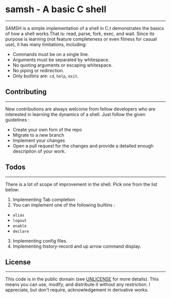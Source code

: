 # samsh - A basic C shell
---
SAMSH is a simple implementation of a shell in C.t demonstrates the basics of how a shell works.That is: read, parse, fork, exec, and wait.  Since its purpose is learning (not feature completeness or even fitness for casual use), it has many limitations, including:
* Commands must be on a single line.
* Arguments must be separated by whitespace.
* No quoting arguments or escaping whitespace.
* No piping or redirection.
* Only builtins are: `cd`, `help`, `exit`.

## Contributing
------------
New contributions are always welcome from fellow developers who are interested in learning the dynamics of a shell. Just follow the given guidelines :
* Create your own forn of the repo
* Migrate to a new branch
* Implement your changes
* Open a pull request for the changes and provide a detailed enough description of your work.

## Todos
---
There is a lot of scope of improvement in the shell. Pick one from the list below:
1. Implementing Tab completion
2. You can implement one of the following builtins :
  * `alias`
  * `logout`
  * `enable`
  * `declare`
3. Implementing config files.
4. Implementing history-record and up arrow command display.

## License
-------

This code is in the public domain (see [UNLICENSE](UNLICENSE) for more details). This means you can use, modify, and distribute it without any restriction. I appreciate, but don't require, acknowledgement in derivative works.
